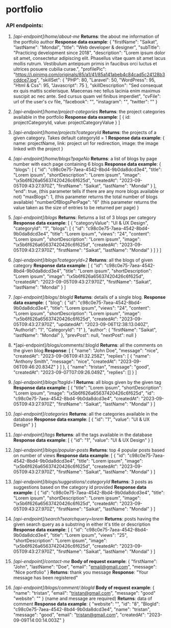 # portfolio

### API endpoints:<br/>
1. *[api-endpoint]/home/about-me*
**Returns**: the about me information of the portfolio author
**Response data example**: {
    "firstName": "Saikat",
    "lastName": "Mondal",
    "title": "Web developer & designer",
    "subTitle": "Practicing development since 2018",
    "description": "Lorem ipsum dolor sit amet, consectetur adipiscing elit. Phasellus vitae quam sit amet lacus mollis rutrum. Vestibulum anteipsum primis in faucibus orci luctus et ultrices posuere cubilia curae.",
    "profilePic": "https://i.pinimg.com/originals/85/a1/41/85a141abeb4c84cad5c24128b3cddce7.jpg",
    "skillSet": {
        "PHP": 80,
        "Laravel": 50,
        "WordPress": 95,
        "Html & Css": 95,
        "Javascript": 75
    },
    "skillDescription": "Sed consequat ex quis mattis scelerisque. Maecenas nec tellus lacinia enim maximus suscipit ac nec ante. Sed cursus quam vel finibus imperdiet",
    "cvFile": url of the user's cv file,
    "facebook": "",
    "instagram": "",
    "twitter": ""
}

2. *[api-endpoint]/home/project-categories*
**Returns**: the project categories available in the portfolio
**Response data example**: [
    {
        id: projectCategoryId,
        value: projectCategoryValue
    }
]

3. *[api-endpoint]/home/projects?categoryId*
**Returns**: the projects of a given category. Takes default categoryId = 1
**Response data example**: {
    name: projectName,
    link: project url for redirection,
    image: the image linked with the project
}

4. *[api-endpoint]/home/blogs?pageNo*
**Returns**: a list of blogs by page number with each page containing 6 blogs
**Response data example**: {
    "blogs": [
        {
            "id": "c98c0e75-7aea-4542-8bd4-9b0da8dcd3e4",
            "title": "Lorem ipsum",
            "shortDescription": "Lorem ipsum",
            "image": "\\x5b6f626a65637420426c6f625d",
            "createdAt": "2023-09-05T09:43:27.970Z",
            "firstName": "Saikat",
            "lastName": "Mondal"
        }
    ],
    "end": true, (this parameter tells if there are any more blogs available or not)
    "maxBlogs": 1, (this parameter returns the total number of blogs available)
    "numberOfBlogsPerPage": "6" (this parameter returns the value taken as the size of entries to be returned per page)
}

5. *[api-endpoint]/blogs*
**Returns**: Returns a list of 3 blogs per category
**Response data example**: [
    {
        "categoryValue": "UI & UX Design",
        "categoryId": "1",
        "blogs": [
            {
                "id": "c98c0e75-7aea-4542-8bd4-9b0da8dcd3e4",
                "title": "Lorem ipsum",
                "views": "24",
                "content": "Lorem ipsum",
                "shortDescription": "Lorem ipsum",
                "image": "\\x5b6f626a65637420426c6f625d",
                "createdAt": "2023-09-05T09:43:27.970Z",
                "firstName": "Saikat",
                "lastName": "Mondal"
            }
        ]
    }
]

6. *[api-endpoint]/blogs?categoryId=2*
**Returns**: all the blogs of given category
**Response data example**: [
    {
        "id": "c98c0e75-7aea-4542-8bd4-9b0da8dcd3e4",
        "title": "Lorem ipsum",
        "shortDescription": "Lorem ipsum",
        "image": "\\x5b6f626a65637420426c6f625d",
        "createdAt": "2023-09-05T09:43:27.970Z",
        "firstName": "Saikat",
        "lastName": "Mondal"
    }
]

7. *[api-endpoint]/blogs/:blogId*
**Returns**: details of a single blog.
**Response data example**: {
    "blog": {
        "id": "c98c0e75-7aea-4542-8bd4-9b0da8dcd3e4",
        "title": "Lorem ipsum",
        "views": "24",
        "content": "Lorem ipsum",
        "shortDescription": "Lorem ipsum",
        "image": "\\x5b6f626a65637420426c6f625d",
        "createdAt": "2023-09-05T09:43:27.970Z",
        "updatedAt": "2023-09-06T12:38:13.040Z",
        "AuthorId": "1",
        "CategoryId": "1"
    },
    "author": {
        "firstName": "Saikat",
        "lastName": "Mondal"
    },
    "prevPost": null,
    "nextPost": null
}

8. *[api-endpoint]/blogs/comments/:blogId
**Returns**: all the comments on the given blog
**Response**: [
    {
        "name": "John Doe",
        "message": "nice",
        "createdAt": "2023-09-06T09:41:32.258Z",
        "replies": [
            {
                "name": "Anthony Smith",
                "message": "nice",
                "createdAt": "2023-09-06T09:46:20.834Z"
            }
        ]
    },
    {
        "name": "tristan",
        "message": "good",
        "createdAt": "2023-09-07T07:09:26.049Z",
        "replies": []
    }
]

9. *[api-endpoint]/blogs?tagId=1*
**Returns**: all blogs given by the given tag
**Response data example**: [
    {
        "title": "Lorem ipsum",
        "shortDescription": "Lorem ipsum",
        "image": "\\x5b6f626a65637420426c6f625d",
        "id": "c98c0e75-7aea-4542-8bd4-9b0da8dcd3e4",
        "createdAt": "2023-09-05T09:43:27.970Z",
        "firstName": "Saikat",
        "lastName": "Mondal"
    }
]

10. *[api-endpoint]/categories*
**Returns**: all the categories available in the database
**Response data example**: [
    {
        "id": "1",
        "value": "UI & UX Design"
    }
]

11. *[api-endpoint]/tags*
**Returns**: all the tags available in the database
**Response data example**: [
    {
        "id": "1",
        "value": "UI & UX Design"
    }
]

12. *[api-endpoint]/blogs/popular-posts*
**Returns**: top 4 popular posts based on number of views
**Response data example**: [
    {
        "id": "c98c0e75-7aea-4542-8bd4-9b0da8dcd3e4",
        "title": "Lorem ipsum",
        "image": "\\x5b6f626a65637420426c6f625d",
        "createdAt": "2023-09-05T09:43:27.970Z",
        "firstName": "Saikat",
        "lastName": "Mondal"
    }
]

13. *[api-endpoint]/blogs/suggestions/:categoryId*
**Returns**: 3 posts as suggestions based on the category id provided
**Response data example**: [
    {
        "id": "c98c0e75-7aea-4542-8bd4-9b0da8dcd3e4",
        "title": "Lorem ipsum",
        "shortDescription": "Lorem ipsum",
        "image": "\\x5b6f626a65637420426c6f625d",
        "createdAt": "2023-09-05T09:43:27.970Z",
        "firstName": "Saikat",
        "lastName": "Mondal"
    }
]

14. *[api-endpoint]/search?searchquery=lorem*
**Returns**: posts having the given search query as a substring in either it's title or description
**Response data example**: [
    {
        "id": "c98c0e75-7aea-4542-8bd4-9b0da8dcd3e4",
        "title": "Lorem ipsum",
        "views": "25",
        "shortDescription": "Lorem ipsum",
        "image": "\\x5b6f626a65637420426c6f625d",
        "createdAt": "2023-09-05T09:43:27.970Z",
        "firstName": "Saikat",
        "lastName": "Mondal"
    }
]

15. *[api-endpoint]/contact-me*
**Body of request example**: {
    "firstName": "John",
    "lastName": "Doe",
    "email": "email@gmail.com",
    "message": "Nice portfolio"
}
**Returns**: thank you message
**Response**: "Your message has been registered"

16. *[api-endpoint]/blogs/comment/:blogId*
**Body of request example**: {
    "name": "tristan",
    "email": "tristan@gmail.com",
    "message": "good"
    "website": ""
} (name and message are required)
**Returns**: data of comment
**Response data example**: {
    "website": "",
    "id": "8",
    "BlogId": "c98c0e75-7aea-4542-8bd4-9b0da8dcd3e4",
    "name": "tristan",
    "message": "good",
    "email": "tristan@gmail.com",
    "createdAt": "2023-09-09T14:00:14.003Z"
}